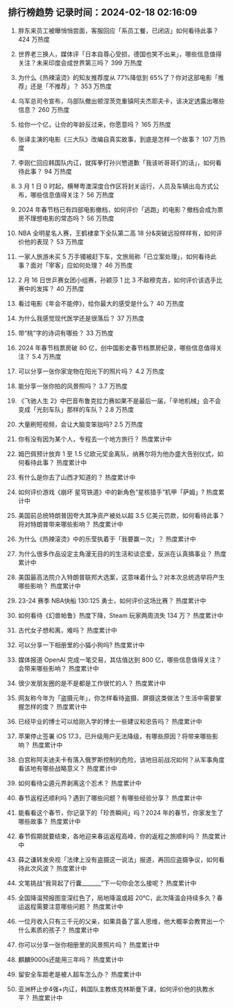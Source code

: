 
## 排行榜趋势 记录时间：2024-02-18 02:16:09
  
  1. 胖东来员工被曝悄悄尝面，客服回应「系员工餐，已闭店」如何看待此事？ 424 万热度
    
  2. 世界老三换人，媒体评「日本自尊心受损，德国也笑不出来」，哪些信息值得关注？未来印度会成世界第三吗？ 399 万热度
    
  3. 为什么《热辣滚烫》的知友推荐度从 77%降低到 65%了？你对这部电影「推荐」还是「不推荐」？ 353 万热度
    
  4. 乌军总司令宣布，乌部队撤出顿涅茨克重镇阿夫杰耶夫卡，该决定透露出哪些信息？ 260 万热度
    
  5. 给你一个亿，让你的年龄反过来，你愿意吗？ 165 万热度
    
  6. 张译主演的电影《三大队》改编自真实故事，到底是怎样一个故事？ 107 万热度
    
  7. 李刚仁回应韩国队内讧，就挥拳打孙兴慜道歉「我该听哥哥们的话」，如何看待此事？ 94 万热度
    
  8. 3 月 1 日 0 时起，横琴粤澳深度合作区将封关运行，人员及车辆出岛方式公布，哪些信息值得关注？ 56 万热度
    
  9. 2024 年春节档已有四部电影撤档，如何评价「逃跑」的电影？撤档会成为票房不理想电影的常态吗？ 56 万热度
    
  10. NBA 全明星名人赛，王鹤棣拿下全队第二高 18 分&突破远投样样有，如何评价他的表现？ 53 万热度
    
  11. 一家人旅游未买 5 万手镯被赶下车，文旅局称「已立案处理」，如何看待此事？面对「宰客」应如何处理？ 46 万热度
    
  12. 2 月 16 日世乒赛女团小组赛，孙颖莎 1 比 3 不敌穆克吉，如何评价该选手比赛中的发挥？ 40 万热度
    
  13. 看过电影《年会不能停》，给你最大的感受是什么？ 40 万热度
    
  14. 为什么我感觉现代医学还是很落后？ 37 万热度
    
  15. 带“桃”字的诗词有哪些？ 33 万热度
    
  16. 2024 年春节档票房破 80 亿，创中国影史春节档票房纪录，哪些信息值得关注？ 5.4 万热度
    
  17. 可以分享一张你家宠物在阳光下的照片吗？ 4.2 万热度
    
  18. 能分享一张你拍的风景照吗？ 3.7 万热度
    
  19. 《飞驰人生 2》中巴音布鲁克拉力赛如果不是最后一届，「辛地机械」会不会变成「光刻车队」那样的车队？ 2.8 万热度
    
  20. 大量刷短视频，会让大脑变笨拙吗? 2.5 万热度
    
  21. 你有没有因为某个人，专程去一个地方旅行？ 热度累计中
    
  22. 姆巴佩预计放弃 1 至 1.5 亿欧元奖金离队，纳赛尔将为他办盛大告别仪式，如何看待此事？ 热度累计中
    
  23. 有什么是你去了山西才知道的？ 热度累计中
    
  24. 如何评价游戏《崩坏 星穹铁道》中的新角色“星核猎手”机甲「萨姆」? 热度累计中
    
  25. 美国前总统特朗普因夸大其净资产被处以超 3.5 亿美元罚款，如何看待此事？将对特朗普带来哪些影响？ 热度累计中
    
  26. 为什么《热辣滚烫》中的乐莹执着于「我要赢一次」？ 热度累计中
    
  27. 为什么很多作品设定主角漫无目的的生活和谈恋爱，反派在认真搞事业？ 热度累计中
    
  28. 美国最高法院介入特朗普联邦大选案，这意味着什么？对本次总统选举将产生哪些影响？ 热度累计中
    
  29. 23-24 赛季 NBA快船 130:125 勇士，如何评价这场比赛？ 热度累计中
    
  30. 如何看待《幻兽帕鲁》热度下降，Steam 玩家两周流失 134 万？ 热度累计中
    
  31. 古代女子想和离，难吗？ 热度累计中
    
  32. 可以分享一下相册里的小猫小狗吗? 热度累计中
    
  33. 媒体报道 OpenAI 完成一笔交易，其估值达到 800 亿，哪些信息值得关注？会带来哪些影响？ 热度累计中
    
  34. 很少发朋友圈的是不是都是工作很忙的人？ 热度累计中
    
  35. 网友称今年为「盗摄元年」，你怎样看待盗摄、屏摄这类做法？生活中需要掌握怎样的度？ 热度累计中
    
  36. 已经毕业的博士可以给刚入学的博士一些建议和忠告吗？ 热度累计中
    
  37. 苹果停止签署 iOS 17.3，已升级用户无法降级，有哪些原因？将带来哪些影响？ 热度累计中
    
  38. 白宫称阿夫迪夫卡有落入俄罗斯控制的危险，该地目前战况如何？从军事角度看该地有哪些战略意义？ 热度累计中
    
  39. 如何看待尘遁元界剥离这个忍术？ 热度累计中
    
  40. 春节返程还顺利吗？遇到了哪些问题？有哪些经验分享？ 热度累计中
    
  41. 能看看这个春节，你记录下的「珍贵瞬间」吗？2024 年的春节，你家发生了哪些故事？ 热度累计中
    
  42. 春节假期就要结束，各地迎来春运返程高峰，你的返程之旅顺利吗？ 热度累计中
    
  43. 薛之谦转发央视「法律上没有盗摄这一说法」报道，再回应盗摄争议，如何看待此次风波？ 热度累计中
    
  44. 文笔挑战“我背起了行囊_______”下一句你会怎么接呢？ 热度累计中
    
  45. 全国降温预报图变深红色了，局地降温或超 20℃，此次降温会持续多久？春运返程需要注意哪些问题？ 热度累计中
    
  46. 一位月收入只有三千元的父亲，如果具备了富人思维，他大概率会教育出一个什么素质的孩子？ 热度累计中
    
  47. 你可以分享一张你相册里的风景照片吗？ 热度累计中
    
  48. 麒麟9000s还能用三年吗？ 热度累计中
    
  49. 留安全车距老是被人超车怎么办？ 热度累计中
    
  50. 亚洲杯止步4强+内讧，韩国队主教练克林斯曼下课，如何评价他的执教水平？ 热度累计中
    